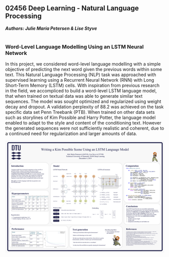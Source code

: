 ## 02456 Deep Learning - Natural Language Processing

***Authors: Julie Maria Petersen & Lise Styve*** <br /> <br />

### Word-Level Language Modelling Using an LSTM Neural Network

In this project, we considered word-level language modelling with a simple objective of predicting the next word given the previous words within some text. This Natural Language Processing (NLP) task was approached with supervised learning using a Recurrent Neural Network (RNN) with Long Short-Term Memory (LSTM) cells. With inspiration from previous research in the field, we accompliced to build a word-level LSTM language model, that when trained on textual data was able to generate similar text sequences. The model was sought optimized and regularized using weight decay and dropout. A validation perplexity of 88.2 was achieved on the task specific data set Penn Treebank (PTB). When trained on other data sets such as storylines of Kim Possible and Harry Potter, the language model enabled to adapt to the style and content of the conditioning text. However the generated sequences were not sufficiently realistic and coherent, due to a continued need for regularization and larger amounts of data.

![Poster](/poster.png)

